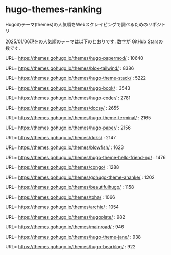 # hugo-themes-ranking

Hugoのテーマ(themes)の人気順をWebスクレイピングで調べるためのリポジトリ

2025/01/06現在の人気順のテーマは以下のとおりです. 数字が GitHub Starsの数です.

URL= https://themes.gohugo.io/themes/hugo-papermod/ : 10640

URL= https://themes.gohugo.io/themes/blox-tailwind/ : 8386

URL= https://themes.gohugo.io/themes/hugo-theme-stack/ : 5222

URL= https://themes.gohugo.io/themes/hugo-book/ : 3543

URL= https://themes.gohugo.io/themes/hugo-coder/ : 2781

URL= https://themes.gohugo.io/themes/docsy/ : 2655

URL= https://themes.gohugo.io/themes/hugo-theme-terminal/ : 2165

URL= https://themes.gohugo.io/themes/hugo-paper/ : 2156

URL= https://themes.gohugo.io/themes/doks/ : 2147

URL= https://themes.gohugo.io/themes/blowfish/ : 1623

URL= https://themes.gohugo.io/themes/hugo-theme-hello-friend-ng/ : 1476

URL= https://themes.gohugo.io/themes/congo/ : 1288

URL= https://themes.gohugo.io/themes/gohugo-theme-ananke/ : 1202

URL= https://themes.gohugo.io/themes/beautifulhugo/ : 1158

URL= https://themes.gohugo.io/themes/toha/ : 1066

URL= https://themes.gohugo.io/themes/archie/ : 1054

URL= https://themes.gohugo.io/themes/hugoplate/ : 982

URL= https://themes.gohugo.io/themes/mainroad/ : 946

URL= https://themes.gohugo.io/themes/hugo-theme-jane/ : 938

URL= https://themes.gohugo.io/themes/hugo-bearblog/ : 922